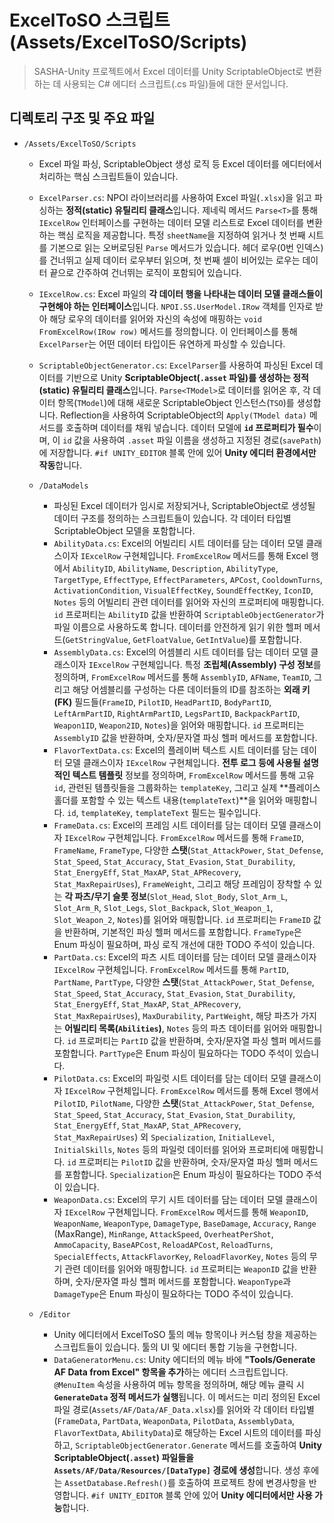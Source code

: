 # ExcelToSO 스크립트 (Assets/ExcelToSO/Scripts)

> SASHA-Unity 프로젝트에서 Excel 데이터를 Unity ScriptableObject로 변환하는 데 사용되는 C# 에디터 스크립트(.cs 파일)들에 대한 문서입니다.

## 디렉토리 구조 및 주요 파일

- `/Assets/ExcelToSO/Scripts`
  - Excel 파일 파싱, ScriptableObject 생성 로직 등 Excel 데이터를 에디터에서 처리하는 핵심 스크립트들이 있습니다.
  - `ExcelParser.cs`: NPOI 라이브러리를 사용하여 Excel 파일(`.xlsx`)을 읽고 파싱하는 **정적(static) 유틸리티 클래스**입니다. 제네릭 메서드 `Parse<T>`를 통해 `IExcelRow` 인터페이스를 구현하는 데이터 모델 리스트로 Excel 데이터를 변환하는 핵심 로직을 제공합니다. 특정 `sheetName`을 지정하여 읽거나 첫 번째 시트를 기본으로 읽는 오버로딩된 `Parse` 메서드가 있습니다. 헤더 로우(0번 인덱스)를 건너뛰고 실제 데이터 로우부터 읽으며, 첫 번째 셀이 비어있는 로우는 데이터 끝으로 간주하여 건너뛰는 로직이 포함되어 있습니다.
  - `IExcelRow.cs`: Excel 파일의 **각 데이터 행을 나타내는 데이터 모델 클래스들이 구현해야 하는 인터페이스**입니다. `NPOI.SS.UserModel.IRow` 객체를 인자로 받아 해당 로우의 데이터를 읽어와 자신의 속성에 매핑하는 `void FromExcelRow(IRow row)` 메서드를 정의합니다. 이 인터페이스를 통해 `ExcelParser`는 어떤 데이터 타입이든 유연하게 파싱할 수 있습니다.
  - `ScriptableObjectGenerator.cs`: `ExcelParser`를 사용하여 파싱된 Excel 데이터를 기반으로 Unity **ScriptableObject(`.asset` 파일)를 생성하는 정적(static) 유틸리티 클래스**입니다. `Parse<TModel>`로 데이터를 읽어온 후, 각 데이터 항목(`TModel`)에 대해 새로운 ScriptableObject 인스턴스(`TSO`)를 생성합니다. Reflection을 사용하여 ScriptableObject의 `Apply(TModel data)` 메서드를 호출하며 데이터를 채워 넣습니다. 데이터 모델에 **`id` 프로퍼티가 필수**이며, 이 `id` 값을 사용하여 `.asset` 파일 이름을 생성하고 지정된 경로(`savePath`)에 저장합니다. `#if UNITY_EDITOR` 블록 안에 있어 **Unity 에디터 환경에서만 작동**합니다.

  - `/DataModels`
    - 파싱된 Excel 데이터가 임시로 저장되거나, ScriptableObject로 생성될 데이터 구조를 정의하는 스크립트들이 있습니다. 각 데이터 타입별 ScriptableObject 모델을 포함합니다.
    - `AbilityData.cs`: Excel의 어빌리티 시트 데이터를 담는 데이터 모델 클래스이자 `IExcelRow` 구현체입니다. `FromExcelRow` 메서드를 통해 Excel 행에서 `AbilityID`, `AbilityName`, `Description`, `AbilityType`, `TargetType`, `EffectType`, `EffectParameters`, `APCost`, `CooldownTurns`, `ActivationCondition`, `VisualEffectKey`, `SoundEffectKey`, `IconID`, `Notes` 등의 어빌리티 관련 데이터를 읽어와 자신의 프로퍼티에 매핑합니다. `id` 프로퍼티는 `AbilityID` 값을 반환하여 `ScriptableObjectGenerator`가 파일 이름으로 사용하도록 합니다. 데이터를 안전하게 읽기 위한 헬퍼 메서드(`GetStringValue`, `GetFloatValue`, `GetIntValue`)를 포함합니다.
    - `AssemblyData.cs`: Excel의 어셈블리 시트 데이터를 담는 데이터 모델 클래스이자 `IExcelRow` 구현체입니다. 특정 **조립체(Assembly) 구성 정보**를 정의하며, `FromExcelRow` 메서드를 통해 `AssemblyID`, `AFName`, `TeamID`, 그리고 해당 어셈블리를 구성하는 다른 데이터들의 ID를 참조하는 **외래 키(FK)** 필드들(`FrameID`, `PilotID`, `HeadPartID`, `BodyPartID`, `LeftArmPartID`, `RightArmPartID`, `LegsPartID`, `BackpackPartID`, `Weapon1ID`, `Weapon2ID`, `Notes`)을 읽어와 매핑합니다. `id` 프로퍼티는 `AssemblyID` 값을 반환하며, 숫자/문자열 파싱 헬퍼 메서드를 포함합니다.
    - `FlavorTextData.cs`: Excel의 플레이버 텍스트 시트 데이터를 담는 데이터 모델 클래스이자 `IExcelRow` 구현체입니다. **전투 로그 등에 사용될 설명적인 텍스트 템플릿** 정보를 정의하며, `FromExcelRow` 메서드를 통해 고유 `id`, 관련된 템플릿들을 그룹화하는 `templateKey`, 그리고 실제 **플레이스홀더를 포함할 수 있는 텍스트 내용(`templateText`)**을 읽어와 매핑합니다. `id`, `templateKey`, `templateText` 필드는 필수입니다.
    - `FrameData.cs`: Excel의 프레임 시트 데이터를 담는 데이터 모델 클래스이자 `IExcelRow` 구현체입니다. `FromExcelRow` 메서드를 통해 `FrameID`, `FrameName`, `FrameType`, 다양한 **스탯**(`Stat_AttackPower`, `Stat_Defense`, `Stat_Speed`, `Stat_Accuracy`, `Stat_Evasion`, `Stat_Durability`, `Stat_EnergyEff`, `Stat_MaxAP`, `Stat_APRecovery`, `Stat_MaxRepairUses`), `FrameWeight`, 그리고 해당 프레임이 장착할 수 있는 **각 파츠/무기 슬롯 정보**(`Slot_Head`, `Slot_Body`, `Slot_Arm_L`, `Slot_Arm_R`, `Slot_Legs`, `Slot_Backpack`, `Slot_Weapon_1`, `Slot_Weapon_2`, `Notes`)를 읽어와 매핑합니다. `id` 프로퍼티는 `FrameID` 값을 반환하며, 기본적인 파싱 헬퍼 메서드를 포함합니다. `FrameType`은 Enum 파싱이 필요하며, 파싱 로직 개선에 대한 TODO 주석이 있습니다.
    - `PartData.cs`: Excel의 파츠 시트 데이터를 담는 데이터 모델 클래스이자 `IExcelRow` 구현체입니다. `FromExcelRow` 메서드를 통해 `PartID`, `PartName`, `PartType`, 다양한 **스탯**(`Stat_AttackPower`, `Stat_Defense`, `Stat_Speed`, `Stat_Accuracy`, `Stat_Evasion`, `Stat_Durability`, `Stat_EnergyEff`, `Stat_MaxAP`, `Stat_APRecovery`, `Stat_MaxRepairUses`), `MaxDurability`, `PartWeight`, 해당 파츠가 가지는 **어빌리티 목록(`Abilities`)**, `Notes` 등의 파츠 데이터를 읽어와 매핑합니다. `id` 프로퍼티는 `PartID` 값을 반환하며, 숫자/문자열 파싱 헬퍼 메서드를 포함합니다. `PartType`은 Enum 파싱이 필요하다는 TODO 주석이 있습니다.
    - `PilotData.cs`: Excel의 파일럿 시트 데이터를 담는 데이터 모델 클래스이자 `IExcelRow` 구현체입니다. `FromExcelRow` 메서드를 통해 Excel 행에서 `PilotID`, `PilotName`, 다양한 **스탯**(`Stat_AttackPower`, `Stat_Defense`, `Stat_Speed`, `Stat_Accuracy`, `Stat_Evasion`, `Stat_Durability`, `Stat_EnergyEff`, `Stat_MaxAP`, `Stat_APRecovery`, `Stat_MaxRepairUses`) 외 `Specialization`, `InitialLevel`, `InitialSkills`, `Notes` 등의 파일럿 데이터를 읽어와 프로퍼티에 매핑합니다. `id` 프로퍼티는 `PilotID` 값을 반환하며, 숫자/문자열 파싱 헬퍼 메서드를 포함합니다. `Specialization`은 Enum 파싱이 필요하다는 TODO 주석이 있습니다.
    - `WeaponData.cs`: Excel의 무기 시트 데이터를 담는 데이터 모델 클래스이자 `IExcelRow` 구현체입니다. `FromExcelRow` 메서드를 통해 `WeaponID`, `WeaponName`, `WeaponType`, `DamageType`, `BaseDamage`, `Accuracy`, `Range` (MaxRange), `MinRange`, `AttackSpeed`, `OverheatPerShot`, `AmmoCapacity`, `BaseAPCost`, `ReloadAPCost`, `ReloadTurns`, `SpecialEffects`, `AttackFlavorKey`, `ReloadFlavorKey`, `Notes` 등의 무기 관련 데이터를 읽어와 매핑합니다. `id` 프로퍼티는 `WeaponID` 값을 반환하며, 숫자/문자열 파싱 헬퍼 메서드를 포함합니다. `WeaponType`과 `DamageType`은 Enum 파싱이 필요하다는 TODO 주석이 있습니다.

  - `/Editor`
    - Unity 에디터에서 ExcelToSO 툴의 메뉴 항목이나 커스텀 창을 제공하는 스크립트들이 있습니다. 툴의 UI 및 에디터 통합 기능을 구현합니다.
    - `DataGeneratorMenu.cs`: Unity 에디터의 메뉴 바에 **"Tools/Generate AF Data from Excel" 항목을 추가**하는 에디터 스크립트입니다. `@MenuItem` 속성을 사용하여 메뉴 항목을 정의하며, 해당 메뉴 클릭 시 **`GenerateData` 정적 메서드가 실행**됩니다. 이 메서드는 미리 정의된 Excel 파일 경로(`Assets/AF/Data/AF_Data.xlsx`)를 읽어와 각 데이터 타입별(`FrameData`, `PartData`, `WeaponData`, `PilotData`, `AssemblyData`, `FlavorTextData`, `AbilityData`)로 해당하는 Excel 시트의 데이터를 파싱하고, `ScriptableObjectGenerator.Generate` 메서드를 호출하여 **Unity ScriptableObject(`.asset`) 파일들을 `Assets/AF/Data/Resources/[DataType]` 경로에 생성**합니다. 생성 후에는 `AssetDatabase.Refresh()`를 호출하여 프로젝트 창에 변경사항을 반영합니다. `#if UNITY_EDITOR` 블록 안에 있어 **Unity 에디터에서만 사용 가능**합니다. 